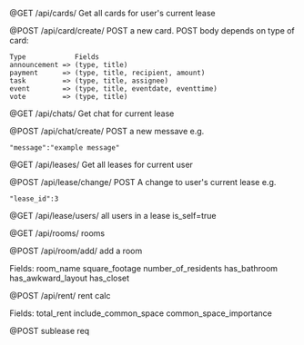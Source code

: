 @GET
/api/cards/
Get all cards for user's current lease


@POST
/api/card/create/
POST a new card. POST body depends on type of card:

    Type            Fields
    announcement => (type, title)
    payment      => (type, title, recipient, amount)
    task         => (type, title, assignee)
    event        => (type, title, eventdate, eventtime)
    vote         => (type, title)


@GET
/api/chats/
Get chat for current lease


@POST
/api/chat/create/
POST a new messave e.g.

    "message":"example message"


@GET
/api/leases/
Get all leases for current user


@POST
/api/lease/change/
POST A change to user's current lease e.g.

    "lease_id":3


@GET
/api/lease/users/
all users in a lease
is_self=true


@GET
/api/rooms/
rooms


@POST
/api/room/add/
add a room

Fields:
    room_name
    square_footage
    number_of_residents
    has_bathroom
    has_awkward_layout
    has_closet


@POST
/api/rent/
rent calc

Fields:
    total_rent
    include_common_space
    common_space_importance

@POST
sublease req